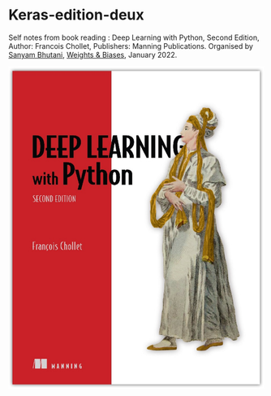 # Keras-edition-deux
Self notes from book reading : Deep Learning with Python, Second Edition, Author: Francois Chollet, Publishers: Manning Publications.
Organised by [Sanyam Bhutani](https://twitter.com/bhutanisanyam1), [Weights & Biases](https://twitter.com/weights_biases), January 2022. 

![](/images/kerasbookcover.jpg)
